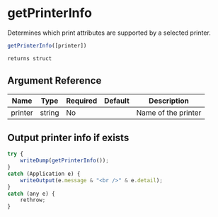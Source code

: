 # getPrinterInfo

Determines which print attributes are supported by a selected printer.

```javascript
getPrinterInfo([printer])
```

```javascript
returns struct
```

## Argument Reference

| Name | Type | Required | Default | Description |
| --- | --- | --- | --- | --- |
| printer | string | No |  | Name of the printer |

## Output printer info if exists

```javascript
try {
	writeDump(getPrinterInfo());
}
catch (Application e) {
	writeOutput(e.message & "<br />" & e.detail);
}
catch (any e) {
	rethrow;
}
```

